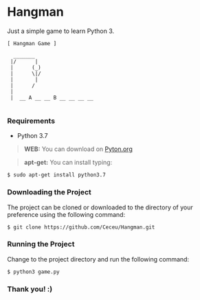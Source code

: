 # Hangman
Just a simple game to learn Python 3.

```
[ Hangman Game ]

  _______     
 |/      |    
 |      (_)   
 |      \|/   
 |       |    
 |      /    
 |            
 |  __ A __ __ B __ __ __ __


```

### Requirements
- Python 3.7 
> **WEB:** You can download on [Pyton.org](https://www.python.org/)

> **apt-get:** You can install typing:

```
$ sudo apt-get install python3.7
```

### Downloading the Project

The project can be cloned or downloaded to the directory of your preference using the following command:

```
$ git clone https://github.com/Ceceu/Hangman.git
```

### Running the Project

Change to the project directory and run the following command:

```
$ python3 game.py 
```
### Thank you! :)


